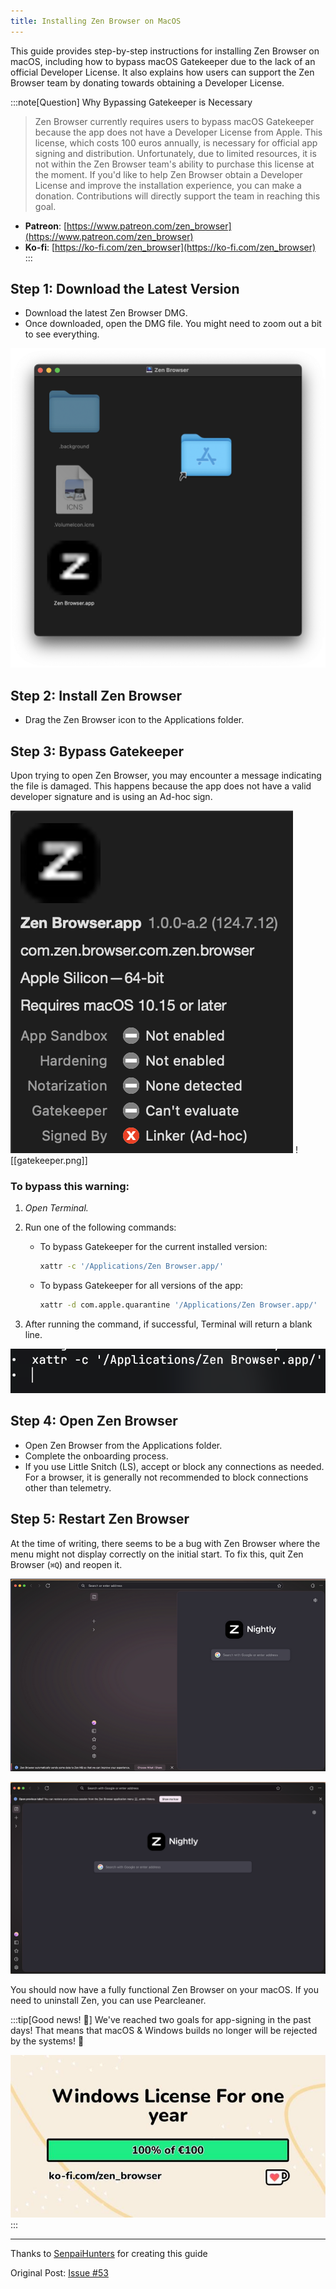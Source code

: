 ```yaml
---
title: Installing Zen Browser on MacOS
---
```

This guide provides step-by-step instructions for installing Zen Browser on macOS, including how to bypass macOS Gatekeeper due to the lack of an official Developer License. It also explains how users can support the Zen Browser team by donating towards obtaining a Developer License.

:::note[Question]
 Why Bypassing Gatekeeper is Necessary

> Zen Browser currently requires users to bypass macOS Gatekeeper because the app does not have a Developer License from Apple. This license, which costs 100 euros annually, is necessary for official app signing and distribution. Unfortunately, due to limited resources, it is not within the Zen Browser team's ability to purchase this license at the moment.
> If you'd like to help Zen Browser obtain a Developer License and improve the installation experience, you can make a donation. Contributions will directly support the team in reaching this goal.

- **Patreon**: [https://www.patreon.com/zen_browser](https://www.patreon.com/zen_browser)
- **Ko-fi**: [https://ko-fi.com/zen_browser](https://ko-fi.com/zen_browser)
:::
## Step 1: Download the Latest Version

- Download the latest Zen Browser DMG.
- Once downloaded, open the DMG file. You might need to zoom out a bit to see everything.

![open-dmg](../../../assets/macos-inst-guide/open-dmg.png)

## Step 2: Install Zen Browser

- Drag the Zen Browser icon to the Applications folder.

## Step 3: Bypass Gatekeeper

Upon trying to open Zen Browser, you may encounter a message indicating the file is damaged. This happens because the app does not have a valid developer signature and is using an Ad-hoc sign.

![gatekeeper](../../../assets/macos-inst-guide/gatekeeper.png)
![[gatekeeper.png]]

### To bypass this warning:

1. *Open Terminal.*
2. Run one of the following commands:

   - To bypass Gatekeeper for the current installed version:
     ```bash
     xattr -c '/Applications/Zen Browser.app/'
     ```
   - To bypass Gatekeeper for all versions of the app:
     ```bash
     xattr -d com.apple.quarantine '/Applications/Zen Browser.app/'
     ```

3. After running the command, if successful, Terminal will return a blank line.

![blank-space](../../../assets/macos-inst-guide/blank%20space.png)

## Step 4: Open Zen Browser

- Open Zen Browser from the Applications folder.
- Complete the onboarding process.
- If you use Little Snitch (LS), accept or block any connections as needed. For a browser, it is generally not recommended to block connections other than telemetry.

## Step 5: Restart Zen Browser

At the time of writing, there seems to be a bug with Zen Browser where the menu might not display correctly on the initial start. To fix this, quit Zen Browser (`⌘Q`) and reopen it.

![broken-menu](../../../assets/macos-inst-guide/broken-menu.png)

![fixed menu](../../../assets/macos-inst-guide/fixed%20menu.png)

You should now have a fully functional Zen Browser on your macOS. If you need to uninstall Zen, you can use Pearcleaner.

:::tip[Good news! 🎊] 
We've reached two goals for app-signing in the past days! That means that macOS & Windows builds no longer will be rejected by the systems! 🥳

![kofi-goal](../../../assets/macos-inst-guide/kofi-goal.jpg)
:::

---
Thanks to [SenpaiHunters](https://github.com/SenpaiHunters) for creating this guide

Original Post: [Issue #53](https://github.com/zen-browser/desktop/issues/53)